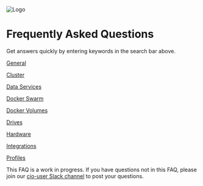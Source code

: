 ![Logo](https://i.imgur.com/FfIj2NA.png)

# Frequently Asked Questions

Get answers quickly by entering keywords in the search bar above.  

[General](/general.md)

[Cluster](/cluster.md)

[Data Services](/data-services.md)

[Docker Swarm](/docker-swarm.md)

[Docker Volumes](/docker-volumes.md)

[Drives](/drives.md)

[Hardware](/hardware.md)

[Integrations](/integrations.md)

[Profiles](/profiles.md)

This FAQ is a work in progress. If you have questions not in this FAQ, please join our [cio-user Slack channel](http://storidge.com/join-cio-slack/) to post your questions.
